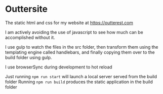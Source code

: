 # Outtersite

The static html and css for my website at https://outterest.com

I am actively avoiding the use of javascript to see how much can be accomplished without it.

I use gulp to watch the files in the src folder, then transform them using the templating engine called handlebars, and finally copying them over to the build folder using gulp.

I use browserSync during development to hot reload

Just running `npm run start` will launch a local server served from the build folder
Running `npm run build` produces the static application in the build folder
